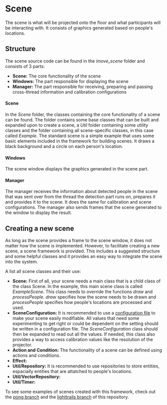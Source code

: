# Scene
The scene is what will be projected onto the floor and what participants will be interacting with. It consists of graphics generated based on people's locations.

## Structure
The scene source code can be found in the *imove_scene* folder and consists of 3 parts:
- **Scene:** The core functionality of the scene
- **Windows:** The part responsible for displaying the scene
- **Manager:** The part responsible for receiving, preparing and passing cross-thread information and calibration configurations

#### Scene
In the *Scene* folder, the classes containing the core functionality of a scene can be found. The folder contains some base classes that can be built and expanded upon to create a scene, a *Util* folder containing some utility classes and the folder containing all scene-specific classes, in this case called *Example*. The standard scene is a simple example that uses some basic elements included in the framework for building scenes. It draws a black background and a circle on each person's location.   

#### Windows
The scene window displays the graphics generated in the scene part.

#### Manager
The manager receives the information about detected people in the scene that was sent over from the thread the detection part runs on, prepares it and provides it to the scene. It does the same for calibration and scene configurations. The manager also sends frames that the scene generated to the window to display the result. 

## Creating a new scene
As long as the scene provides a frame to the scene window, it does not matter how the scene is implemented. However, to facilitate creating a new scene, a scene framework is provided. This includes a suggested structure and some helpful classes and it provides an easy way to integrate the scene into the system. 

A list all scene classes and their use:
- **Scene:** First of all, your scene needs a main class that is a child class of the class Scene. In the example, this main scene class is called *ExampleScene*. This class needs to override the functions *draw* and *processPeople*. *draw* specifies how the scene needs to be drawn and *processPeople* specifies how people's locations are processed and used.
- **SceneConfiguration:** It is recommended to use a [configuration file](https://github.com/Mari3/ICA/blob/master/Documentation/CalibrationAndConfiguration.md) to make your scene easily modifiable. All values that need some experimenting to get right or could be dependent on the setting should be written in a configuration file. The *SceneConfiguration* class should then be expanded to read out all the values. If needed, this class also provides a way to access calibration values like the resolution of the projector. 
- **Action and Condition:** The functionality of a scene can be defined using actions and conditions.    
- **Effect:**
- **Util/Repository:** It is recommended to use repositories to store entities, espacially entities that are attatched to people's locations. 
- **Util/VectorRepository:**
- **Util/Timer:**




To see some examples of scenes created with this framework, check out the [pong branch](https://github.com/Mari3/ICA/tree/pong) and the [lighttrails branch](https://github.com/Mari3/ICA/tree/lighttrails) of this repository.
